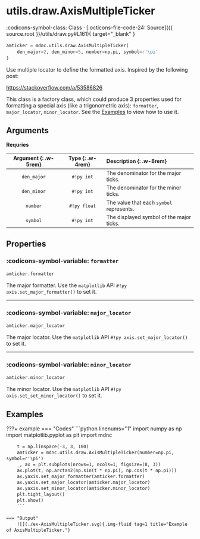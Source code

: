 # utils.draw.AxisMultipleTicker

:codicons-symbol-class: Class · [:octicons-file-code-24: Source]({{ source.root }}/utils/draw.py#L161){ target="_blank" }

```python
amticker = mdnc.utils.draw.AxisMultipleTicker(
    den_major=2, den_minor=5, number=np.pi, symbol=r'\pi'
)
```

Use multiple locator to define the formatted axis. Inspired by the following post:

https://stackoverflow.com/a/53586826

This class is a factory class, which could produce 3 properties used for formatting a special axis (like a trigonometric axis): `formatter`, `major_locator`, `minor_locator`. See the [Examples](#examples) to view how to use it.

## Arguments

**Requries**

| Argument {: .w-5rem} | Type {: .w-4rem} | Description {: .w-8rem} |
| :------: | :-----: | :---------- |
| `den_major` | `#!py int`   | The denominator for the major ticks. |
| `den_minor` | `#!py int`   | The denominator for the minor ticks. |
| `number`    | `#!py float` | The value that each `symbol` represents. |
| `symbol`    | `#!py int`   | The displayed symbol of the major ticks. |

## Properties

### :codicons-symbol-variable: `formatter`

```python
amticker.formatter
```

The major formatter. Use the `matplotlib` API `#!py axis.set_major_formatter()` to set it.

-----

### :codicons-symbol-variable: `major_locator`

```python
amticker.major_locator
```

The major locator. Use the `matplotlib` API `#!py axis.set_major_locator()` to set it.

-----

### :codicons-symbol-variable: `minor_locator`

```python
amticker.minor_locator
```

The minor locator. Use the `matplotlib` API `#!py axis.set_set_minor_locator()` to set it.

## Examples

???+ example
    === "Codes"
        ```python linenums="1"
        import numpy as np
        import matplotlib.pyplot as plt
        import mdnc

        t = np.linspace(-3, 3, 100)
        amticker = mdnc.utils.draw.AxisMultipleTicker(number=np.pi, symbol=r'\pi')
        _, ax = plt.subplots(nrows=1, ncols=1, figsize=(8, 3))
        ax.plot(t, np.arctan2(np.sin(t * np.pi), np.cos(t * np.pi)))
        ax.yaxis.set_major_formatter(amticker.formatter)
        ax.yaxis.set_major_locator(amticker.major_locator)
        ax.yaxis.set_minor_locator(amticker.minor_locator)
        plt.tight_layout()
        plt.show()
        ```

    === "Output"
        ![](./ex-AxisMultipleTicker.svg){.img-fluid tag=1 title="Example of AxisMultipleTicker."}
